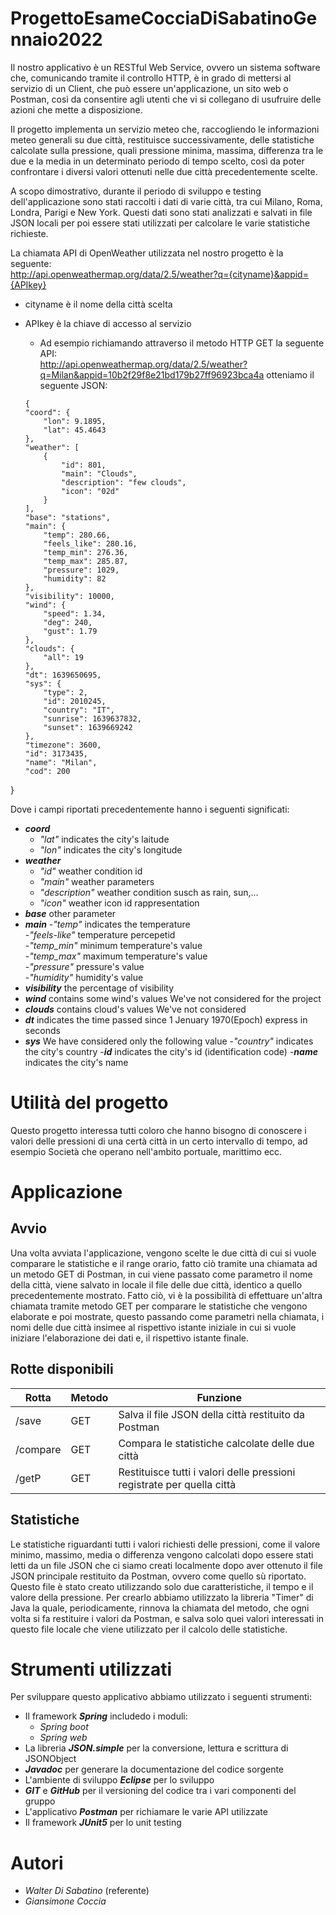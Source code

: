# ProgettoEsameCocciaDiSabatinoGennaio2022
Il nostro applicativo è un RESTful Web Service, ovvero un sistema software che, comunicando tramite il controllo HTTP, è in grado di mettersi al servizio di un Client, che può 
essere un'applicazione, un sito web o Postman, così da consentire agli utenti che vi si collegano di usufruire delle azioni che mette a disposizione.

Il progetto implementa un servizio meteo che, raccogliendo le informazioni meteo generali su due città, restituisce successivamente, delle statistiche calcolate sulla pressione,
quali pressione minima, massima, differenza tra le due e la media in un determinato periodo di tempo scelto, così da poter confrontare i diversi valori ottenuti nelle due città
precedentemente scelte.

A scopo dimostrativo, durante il periodo di sviluppo e testing dell'applicazione sono stati raccolti i dati di varie città, tra cui Milano, Roma, Londra, Parigi e New York. 
Questi dati sono stati analizzati e salvati in file JSON locali per poi essere stati utilizzati per calcolare le varie statistiche richieste.

La chiamata API di OpenWeather utilizzata nel nostro progetto è la seguente:                                                                                                  
http://api.openweathermap.org/data/2.5/weather?q={cityname}&appid={APIkey}

  - cityname è il nome della città scelta
  - APIkey è la chiave di accesso al servizio
    - Ad esempio richiamando attraverso il metodo HTTP GET la seguente API:                                                                                                     
    http://api.openweathermap.org/data/2.5/weather?q=Milan&appid=10b2f29f8e21bd179b27ff96923bca4a otteniamo il seguente JSON:
        
    ```
    {
    "coord": {
        "lon": 9.1895,
        "lat": 45.4643
    },
    "weather": [
        {
            "id": 801,
            "main": "Clouds",
            "description": "few clouds",
            "icon": "02d"
        }
    ],
    "base": "stations",
    "main": {
        "temp": 280.66,
        "feels_like": 280.16,
        "temp_min": 276.36,
        "temp_max": 285.87,
        "pressure": 1029,
        "humidity": 82
    },
    "visibility": 10000,
    "wind": {
        "speed": 1.34,
        "deg": 240,
        "gust": 1.79
    },
    "clouds": {
        "all": 19
    },
    "dt": 1639650695,
    "sys": {
        "type": 2,
        "id": 2010245,
        "country": "IT",
        "sunrise": 1639637832,
        "sunset": 1639669242
    },
    "timezone": 3600,
    "id": 3173435,
    "name": "Milan",
    "cod": 200
}

Dove i campi riportati precedentemente hanno i seguenti significati:
- ***coord***
  - *"lat"* indicates the city's laitude
  - *"lon"* indicates the city's longitude
- ***weather***
  - *"id"* weather condition id
  - *"main"* weather parameters
  - *"description"* weather condition susch as rain, sun,...
  - *"icon"* weather icon id rappresentation
- ***base*** other parameter
- ***main***
  -*"temp"* indicates the temperature                                                                                                                                   
  -*"feels-like"* temperature percepetid                                                                                                                                         
  -*"temp_min"* minimum temperature's value                                                                                                                                   
  -*"temp_max"* maximum temperature's value                                                                                                                                      
  -*"pressure"* pressure's value                                                                                                                                            
  -*"humidity"* humidity's value                                                                                                                                                
- ***visibility*** the percentage of visibility
- ***wind*** contains some wind's values We've not considered for the project
- ***clouds*** contains cloud's values We've not considered
- ***dt*** indicates the time passed since 1 Jenuary 1970(Epoch) express in seconds
- ***sys*** We have considered only the following value
  -*"country"* indicates the city's country
-***id*** indicates the city's id (identification code)
-***name*** indicates the city's name

# Utilità del progetto
Questo progetto interessa tutti coloro che hanno bisogno di conoscere i valori delle pressioni di una certà città in un certo intervallo di tempo, ad esempio Società che 
operano nell'ambito portuale, marittimo ecc.

# Applicazione
## Avvio
Una volta avviata l'applicazione, vengono scelte le due città di cui si vuole comparare le statistiche e il range orario, fatto ciò tramite una chiamata ad un metodo GET di
Postman, in cui viene passato come parametro il nome della città, viene salvato in locale il file delle due città, identico a quello precedentemente mostrato. Fatto ciò, 
vi è la possibilità di effettuare un'altra chiamata tramite metodo GET per comparare le statistiche che vengono elaborate e poi mostrate, questo passando come parametri nella
chiamata, i nomi delle due città insimee al rispettivo istante iniziale in cui si vuole iniziare l'elaborazione dei dati e, il rispettivo istante finale.
## Rotte disponibili
|  Rotta  |  Metodo |       Funzione                                     |
|---------|---------|----------------------------------------------------|
|/save    |GET      |Salva il file JSON della città restituito da Postman|
|/compare |GET      |Compara le statistiche calcolate delle due città    |
|/getP    |GET      |Restituisce tutti i valori delle pressioni registrate per quella città|

## Statistiche
Le statistiche riguardanti tutti i valori richiesti delle pressioni, come il valore minimo, massimo, media o differenza vengono calcolati dopo essere stati letti da un file
JSON che ci siamo creati localmente dopo aver ottenuto il file JSON principale restituito da Postman, ovvero come quello sù riportato. Questo file è stato creato utilizzando
solo due caratteristiche, il tempo e il valore della pressione. Per crearlo abbiamo utilizzato la libreria "Timer" di Java la quale, periodicamente, rinnova la chiamata del
metodo, che ogni volta si fa restituire i valori da Postman, e salva solo quei valori interessati in questo file locale che viene utilizzato per il calcolo delle statistiche.

# Strumenti utilizzati
Per sviluppare questo applicativo abbiamo utilizzato i seguenti strumenti:
- Il framework ***Spring*** includedo i moduli:
  - *Spring boot*
  - *Spring web*
- La libreria ***JSON.simple*** per la conversione, lettura e scrittura di JSONObject 
- ***Javadoc*** per generare la documentazione del codice sorgente
- L'ambiente di sviluppo ***Eclipse*** per lo sviluppo 
- ***GIT*** e ***GitHub*** per il versioning del codice tra i vari componenti del gruppo
- L'applicativo ***Postman*** per richiamare le varie API utilizzate 
- Il framework ***JUnit5*** per lo unit testing

# Autori
- *Walter Di Sabatino* (referente)
- *Giansimone Coccia*
